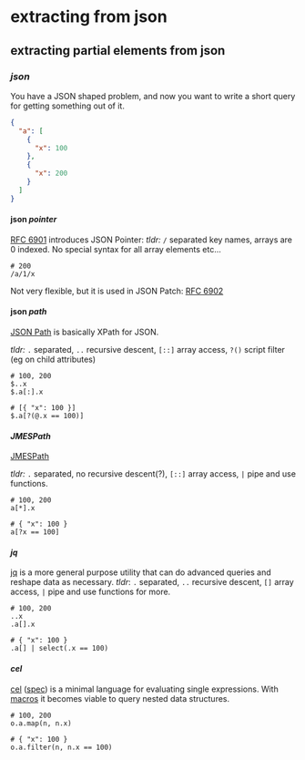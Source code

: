 # extracting from json

## extracting partial elements from json

### _json_

You have a JSON shaped problem,
and now you want to write a short query for getting something out of it.

```json
{
  "a": [
    {
      "x": 100
    },
    {
      "x": 200
    }
  ]
}
```

#### json _pointer_

[RFC 6901](https://tools.ietf.org/html/rfc6901) introduces JSON Pointer:
_tldr:_ `/` separated key names, arrays are 0 indexed.
No special syntax for all array elements etc...

```jsonpointer
# 200
/a/1/x
```

Not very flexible, but it is used in JSON Patch: [RFC 6902](https://tools.ietf.org/html/rfc6902)

#### json _path_

[JSON Path](https://goessner.net/articles/JsonPath/) is basically XPath for JSON.

_tldr:_ `.` separated, `..` recursive descent, `[::]` array access, `?()` script filter (eg on child attributes)

```jsonpath
# 100, 200
$..x
$.a[:].x

# [{ "x": 100 }]
$.a[?(@.x == 100)]
```

#### _JMESPath_

[JMESPath](https://jmespath.org/)

_tldr:_ `.` separated, no recursive descent(?), `[::]` array access, `|` pipe and use functions.

```jmespath
# 100, 200
a[*].x

# { "x": 100 }
a[?x == 100]
```

#### _jq_

[jq](https://stedolan.github.io/jq/)
is a more general purpose utility that can do advanced queries
and reshape data as necessary.
_tldr_: `.` separated, `..` recursive descent, `[]` array access, `|` pipe and use functions for more.

```jq
# 100, 200
..x
.a[].x

# { "x": 100 }
.a[] | select(.x == 100)
```

#### _cel_

[cel](https://github.com/google/cel-go)
([spec](https://github.com/google/cel-spec))
is a minimal language for evaluating single expressions.
With [macros](https://github.com/google/cel-spec/blob/master/doc/langdef.md#macros)
it becomes viable to query nested data structures.

```cel
# 100, 200
o.a.map(n, n.x)

# { "x": 100 }
o.a.filter(n, n.x == 100)
```
